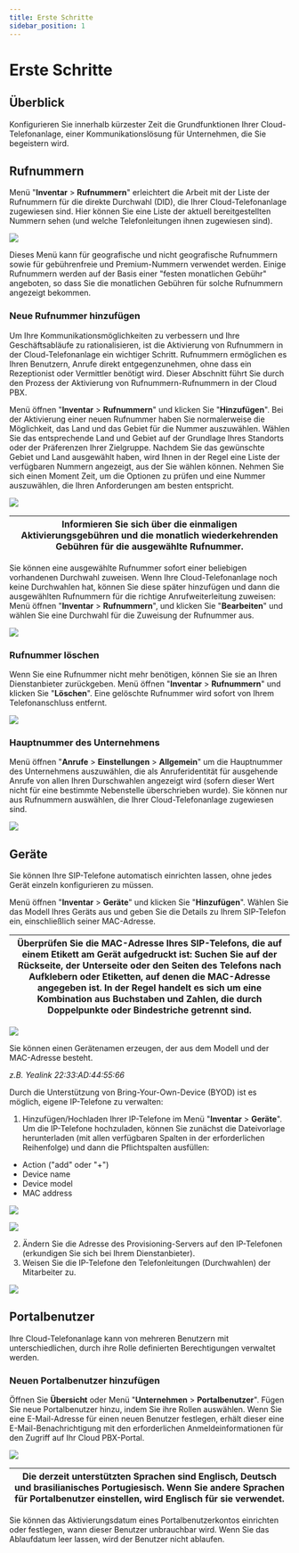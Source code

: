 ```yaml
---
title: Erste Schritte
sidebar_position: 1
---
```


# Erste Schritte

## Überblick

Konfigurieren Sie innerhalb kürzester Zeit die Grundfunktionen Ihrer Cloud-Telefonanlage, einer Kommunikationslösung für Unternehmen, die Sie begeistern wird.

## Rufnummern

Menü "**Inventar** \> **Rufnummern**" erleichtert die Arbeit mit der Liste der Rufnummern für die direkte Durchwahl (DID), die Ihrer Cloud-Telefonanlage zugewiesen sind. Hier können Sie eine Liste der aktuell bereitgestellten Nummern sehen (und welche Telefonleitungen ihnen zugewiesen sind).

![](./img/Getting_started-DID_numbers.png)

Dieses Menü kann für geografische und nicht geografische Rufnummern sowie für gebührenfreie und Premium-Nummern verwendet werden. Einige Rufnummern werden auf der Basis einer "festen monatlichen Gebühr" angeboten, so dass Sie die monatlichen Gebühren für solche Rufnummern angezeigt bekommen.

### Neue Rufnummer hinzufügen

Um Ihre Kommunikationsmöglichkeiten zu verbessern und Ihre Geschäftsabläufe zu rationalisieren, ist die Aktivierung von Rufnummern in der Cloud-Telefonanlage ein wichtiger Schritt. Rufnummern ermöglichen es Ihren Benutzern, Anrufe direkt entgegenzunehmen, ohne dass ein Rezeptionist oder Vermittler benötigt wird. Dieser Abschnitt führt Sie durch den Prozess der Aktivierung von Rufnummern-Rufnummern in der Cloud PBX.


Menü öffnen "**Inventar** \> **Rufnummern**" und klicken Sie "**Hinzufügen**". Bei der Aktivierung einer neuen Rufnummer haben Sie normalerweise die Möglichkeit, das Land und das Gebiet für die Nummer auszuwählen. Wählen Sie das entsprechende Land und Gebiet auf der Grundlage Ihres Standorts oder der Präferenzen Ihrer Zielgruppe. Nachdem Sie das gewünschte Gebiet und Land ausgewählt haben, wird Ihnen in der Regel eine Liste der verfügbaren Nummern angezeigt, aus der Sie wählen können. Nehmen Sie sich einen Moment Zeit, um die Optionen zu prüfen und eine Nummer auszuwählen, die Ihren Anforderungen am besten entspricht.


![](./img/Getting_started-Add_new_DID_numbers.png)

| Informieren Sie sich über die einmaligen Aktivierungsgebühren und die monatlich wiederkehrenden Gebühren für die ausgewählte Rufnummer. |
| --- |

Sie können eine ausgewählte Rufnummer sofort einer beliebigen vorhandenen Durchwahl zuweisen. Wenn Ihre Cloud-Telefonanlage noch keine Durchwahlen hat, können Sie diese später hinzufügen und dann die ausgewählten Rufnummern für die richtige Anrufweiterleitung zuweisen: Menü öffnen "**Inventar** \> **Rufnummern**", und klicken Sie "**Bearbeiten**" und wählen Sie eine Durchwahl für die Zuweisung der Rufnummer aus.

![](./img/Getting_started-Assign_DID_numbers.png)

### Rufnummer löschen

Wenn Sie eine Rufnummer nicht mehr benötigen, können Sie sie an Ihren Dienstanbieter zurückgeben. Menü öffnen "**Inventar** \> **Rufnummern**" und klicken Sie "**Löschen**". Eine gelöschte Rufnummer wird sofort von Ihrem Telefonanschluss entfernt.

![](./img/Getting_started-Delete_DID_numbers.png)

### Hauptnummer des Unternehmens

Menü öffnen "**Anrufe** \> **Einstellungen** \> **Allgemein**" um die Hauptnummer des Unternehmens auszuwählen, die als Anruferidentität für ausgehende Anrufe von allen Ihren Durschwahlen angezeigt wird (sofern dieser Wert nicht für eine bestimmte Nebenstelle überschrieben wurde). Sie können nur aus Rufnummern auswählen, die Ihrer Cloud-Telefonanlage zugewiesen sind.

![](./img/Getting_started-Select_main_company_number.png)

## Geräte

Sie können Ihre SIP-Telefone automatisch einrichten lassen, ohne jedes Gerät einzeln konfigurieren zu müssen.

Menü öffnen "**Inventar** \> **Geräte**" und klicken Sie "**Hinzufügen**". Wählen Sie das Modell Ihres Geräts aus und geben Sie die Details zu Ihrem SIP-Telefon ein, einschließlich seiner MAC-Adresse.

| Überprüfen Sie die MAC-Adresse Ihres SIP-Telefons, die auf einem Etikett am Gerät aufgedruckt ist: Suchen Sie auf der Rückseite, der Unterseite oder den Seiten des Telefons nach Aufklebern oder Etiketten, auf denen die MAC-Adresse angegeben ist. In der Regel handelt es sich um eine Kombination aus Buchstaben und Zahlen, die durch Doppelpunkte oder Bindestriche getrennt sind. |
| --- |

![](./img/Getting_started-Add_new_devices.png)

Sie können einen Gerätenamen erzeugen, der aus dem Modell und der MAC-Adresse besteht.

*z.B. Yealink 22:33:AD:44:55:66*

Durch die Unterstützung von Bring-Your-Own-Device (BYOD) ist es möglich, eigene IP-Telefone zu verwalten:

1. Hinzufügen/Hochladen Ihrer IP-Telefone im Menü "**Inventar** \> **Geräte**". Um die IP-Telefone hochzuladen, können Sie zunächst die Dateivorlage herunterladen (mit allen verfügbaren Spalten in der erforderlichen Reihenfolge) und dann die Pflichtspalten ausfüllen:

* Action ("add" oder "+")
* Device name
* Device model
* MAC address

![](./img/Getting_started-File_example.png)


![](./img/Getting_started-Upload_new_devices.png)

2. Ändern Sie die Adresse des Provisioning-Servers auf den IP-Telefonen (erkundigen Sie sich bei Ihrem Dienstanbieter).
3. Weisen Sie die IP-Telefone den Telefonleitungen (Durchwahlen) der Mitarbeiter zu.

![](./img/Getting_started-Assign_device.png)

## Portalbenutzer

Ihre Cloud-Telefonanlage kann von mehreren Benutzern mit unterschiedlichen, durch ihre Rolle definierten Berechtigungen verwaltet werden.

### Neuen Portalbenutzer hinzufügen

Öffnen Sie **Übersicht** oder Menü "**Unternehmen** \> **Portalbenutzer**". Fügen Sie neue Portalbenutzer hinzu, indem Sie ihre Rollen auswählen. Wenn Sie eine E-Mail-Adresse für einen neuen Benutzer festlegen, erhält dieser eine E-Mail-Benachrichtigung mit den erforderlichen Anmeldeinformationen für den Zugriff auf Ihr Cloud PBX-Portal.

![](./img/Getting_started-Add_new_portal_users.png)

| Die derzeit unterstützten Sprachen sind Englisch, Deutsch und brasilianisches Portugiesisch. Wenn Sie andere Sprachen für Portalbenutzer einstellen, wird Englisch für sie verwendet. |
| --- |

Sie können das Aktivierungsdatum eines Portalbenutzerkontos einrichten oder festlegen, wann dieser Benutzer unbrauchbar wird. Wenn Sie das Ablaufdatum leer lassen, wird der Benutzer nicht ablaufen.
